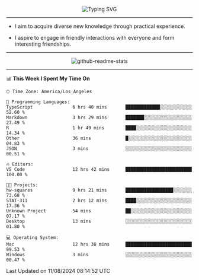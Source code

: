<p align="center">
  <img src="https://readme-typing-svg.demolab.com?font=Fira+Code&weight=500&size=32&duration=2500&pause=1600&center=true&vCenter=true&random=false&width=1024&height=64&lines=Hi+there+%F0%9F%91%8B;I'm+delighted+you+could+make+it+here+%F0%9F%8E%89;I'm+Harry%2C+a+college+student+still+finding+my+way" alt="Typing SVG" />
</p>


---


- I aim to acquire diverse new knowledge through practical experience.

- I aspire to engage in friendly interactions with everyone and form interesting friendships.


---


<p align="center">
  <img src="https://github-readme-stats.vercel.app/api?username=Harry-Jing&show_icons=true" alt="github-readme-stats"/>
</p>


---

<!--START_SECTION:waka-->
📊 **This Week I Spent My Time On** 

```text
🕑︎ Time Zone: America/Los_Angeles

💬 Programming Languages: 
TypeScript               6 hrs 40 mins       █████████████░░░░░░░░░░░░   52.60 % 
Markdown                 3 hrs 29 mins       ███████░░░░░░░░░░░░░░░░░░   27.49 % 
R                        1 hr 49 mins        ████░░░░░░░░░░░░░░░░░░░░░   14.34 % 
Other                    36 mins             █░░░░░░░░░░░░░░░░░░░░░░░░   04.83 % 
JSON                     3 mins              ░░░░░░░░░░░░░░░░░░░░░░░░░   00.51 % 

🔥 Editors: 
VS Code                  12 hrs 42 mins      █████████████████████████   100.00 % 

🐱‍💻 Projects: 
hw-squares               9 hrs 21 mins       ██████████████████░░░░░░░   73.68 % 
STAT-311                 2 hrs 12 mins       ████░░░░░░░░░░░░░░░░░░░░░   17.36 % 
Unknown Project          54 mins             ██░░░░░░░░░░░░░░░░░░░░░░░   07.17 % 
Desktop                  13 mins             ░░░░░░░░░░░░░░░░░░░░░░░░░   01.80 % 

💻 Operating System: 
Mac                      12 hrs 38 mins      █████████████████████████   99.53 % 
Windows                  3 mins              ░░░░░░░░░░░░░░░░░░░░░░░░░   00.47 % 
```


 Last Updated on 11/08/2024 08:14:52 UTC
<!--END_SECTION:waka-->
